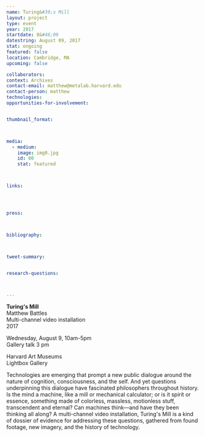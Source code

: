 ```yaml
---
name: Turing&#39;s Mill
layout: project
type: event
year: 2017
startdate: 8&#46;09
datestring: August 09, 2017
stat: ongoing
featured: false
location: Cambridge, MA
upcoming: false

collaborators:
context: Archives
contact-email: matthew@metalab.harvard.edu
contact-person: matthew
technologies: 
opportunities-for-involvement:


thumbnail_format:



media:
  - medium:
    image: img0.jpg
    id: 00
    stat: featured



links:




press:



bibliography:



tweet-summary:


research-questions:



---
```

**Turing's Mill**
<br />Matthew Battles
<br />Multi-channel video installation
<br />2017

Wednesday, August 9, 10am-5pm
<br />Gallery talk 3 pm

Harvard Art Museums
<br />Lightbox Gallery

Technologies are emerging that prompt a new public dialogue around the nature of cognition, consciousness, and the self. And yet questions underpinning this dialogue have fascinated philosophers throughout history. Is the mind a machine, like a mill or mechanical calculator; or is it spirit or essence, something made of colorless, massless, motionless stuff, transcendent and eternal? Can machines think—and have they been thinking all along? A multi-channel video installation, Turing's Mill is a kind of dossier of evidence for addressing these questions, gathered from found footage, new imagery, and the history of technology.